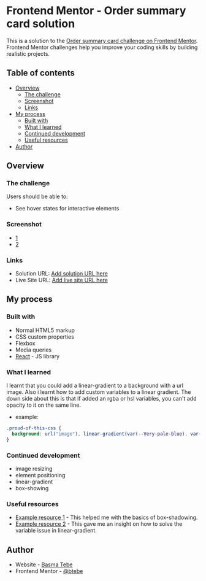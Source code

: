 # Frontend Mentor - Order summary card solution

This is a solution to the [Order summary card challenge on Frontend Mentor](https://www.frontendmentor.io/challenges/order-summary-component-QlPmajDUj). Frontend Mentor challenges help you improve your coding skills by building realistic projects.

## Table of contents

- [Overview](#overview)
  - [The challenge](#the-challenge)
  - [Screenshot](#screenshot)
  - [Links](#links)
- [My process](#my-process)
  - [Built with](#built-with)
  - [What I learned](#what-i-learned)
  - [Continued development](#continued-development)
  - [Useful resources](#useful-resources)
- [Author](#author)

## Overview

### The challenge

Users should be able to:

- See hover states for interactive elements

### Screenshot

- [1](./screenshots/desktop-screenshot.png)
- [2](./screenshots/mobile-screenshot.png)

### Links

- Solution URL: [Add solution URL here](https://github.com/btebe/order-summary-component)
- Live Site URL: [Add live site URL here](https://your-live-site-url.com)

## My process

### Built with

- Normal HTML5 markup
- CSS custom properties
- Flexbox
- Media queries
- [React](https://reactjs.org/) - JS library

### What I learned

I learnt that you could add a linear-gradient to a background with a url image. Also i learnt how to add custom variables to a linear gradient. The down side about this is that if added an rgba or hsl variables, you can't add opacity to it on the same line.

- example:

```css
.proud-of-this-css {
  background: url("image"), linear-gradient(var(--Very-pale-blue), var(--Pale-blue));
}
```

### Continued development

- image resizing
- element positioning
- linear-gradient
- box-showing

### Useful resources

- [Example resource 1](https://css-tricks.com/almanac/properties/b/box-shadow/) - This helped me with the basics of box-shadowing.
- [Example resource 2](https://stackoverflow.com/questions/2504071/how-do-i-combine-a-background-image-and-css3-gradient-on-the-same-element) - This gave me an insight on how to solve the variable issue in linear-gradient.

## Author

- Website - [Basma Tebe](comming-soon)
- Frontend Mentor - [@btebe](https://www.frontendmentor.io/profile/btebe)
